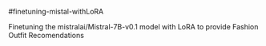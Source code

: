 #finetuning-mistal-withLoRA

Finetuning the mistralai/Mistral-7B-v0.1 model with LoRA to provide Fashion Outfit Recomendations


